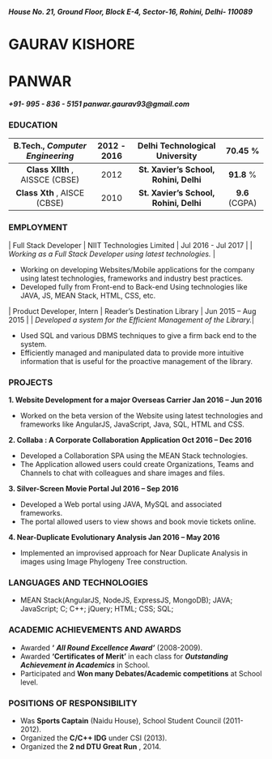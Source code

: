 **_House No. 21, Ground Floor,
Block E-4, Sector-16,
Rohini, Delhi- 110089_**

# GAURAV KISHORE
# PANWAR

**_+91- 995 - 836 - 5151
panwar.gaurav93@gmail.com_**

### EDUCATION

| **B.Tech.**, *Computer Engineering* | 2012 - 2016 | Delhi Technological University | 70.45 % |
|:-------------:|:-------------:|:-------------:|:-------------:|
| **Class XIIth** , AISSCE (CBSE)  | 2012 | **St. Xavier’s School, Rohini, Delhi** | **91.8** % |
| **Class Xth** , AISCE (CBSE) | 2010 | **St. Xavier’s School, Rohini, Delhi** | **9.6** (CGPA) |

### EMPLOYMENT

| Full Stack Developer | NIIT Technologies Limited | Jul 2016 - Jul 2017 |
| _Working as a Full Stack Developer using latest technologies._ |
* Working on developing Websites/Mobile applications for the company using latest technologies,
frameworks and industry best practices.
* Developed fully from Front-end to Back-end Using technologies like JAVA, JS, MEAN Stack, HTML, CSS, etc.

| Product Developer, Intern | Reader’s Destination Library | Jun 2015 – Aug 2015 |
| _Developed a system for the Efficient Management of the Library._| 
* Used SQL and various DBMS techniques to give a firm back end to the system.
* Efficiently managed and manipulated data to provide more intuitive information that is useful for the
proactive management of the library.

### PROJECTS

**1. Website Development for a major Overseas Carrier Jan 2016 – Jun 2016**
* Worked on the beta version of the Website using latest technologies and frameworks like AngularJS,
       JavaScript, Java, SQL, HTML and CSS.

**2. Collaba : A Corporate Collaboration Application Oct 2016 – Dec 2016**
* Developed a Collaboration SPA using the MEAN Stack technologies.
* The Application allowed users could create Organizations, Teams and Channels to chat with colleagues and
share images and files.

**3. Silver-Screen Movie Portal Jul 2016 – Sep 2016**
* Developed a Web portal using JAVA, MySQL and associated frameworks.
* The portal allowed users to view shows and book movie tickets online.

**4. Near-Duplicate Evolutionary Analysis Jan 2016 – May 2016**
* Implemented an improvised approach for Near Duplicate Analysis in images using Image Phylogeny Tree
construction.

### LANGUAGES AND TECHNOLOGIES
* MEAN Stack(AngularJS, NodeJS, ExpressJS, MongoDB); JAVA; JavaScript; C; C++; jQuery; HTML; CSS; SQL;

### ACADEMIC ACHIEVEMENTS AND AWARDS
* Awarded **‘** **_All Round Excellence Award’_** (2008-2009).
* Awarded **‘Certificates of Merit’** in each class for **_Outstanding Achievement in Academics_** in School.
* Participated and **Won many Debates/Academic competitions** at School level.

### POSITIONS OF RESPONSIBILITY
* Was **Sports Captain** (Naidu House), School Student Council (2011-2012).
* Organized the **C/C++ IDG** under CSI (2013).
* Organized the **2 nd DTU Great Run** , 2014.

